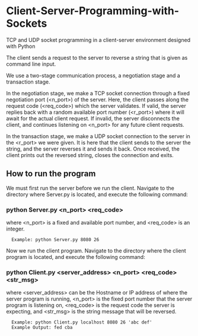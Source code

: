 # Client-Server-Programming-with-Sockets
TCP and UDP socket programming in a client-server environment designed with Python

The client sends a request to the server to reverse a string that is given as command line input.

We use a two-stage communication process, a negotiation stage and a transaction stage.

In the negotiation stage, we make a TCP socket connection through a fixed negotiation port (<n_port>) of the server. Here, the client passes along the request code (<req_code>) which the server validates. If valid, the server replies back with a random available port number (<r_port>) where it will await for the actual client request. If invalid, the server disconnects the client, and continues listening on <n_port> for any future client requests.

In the transaction stage, we make a UDP socket connection to the server in the <r_port> we were given. It is here that the client sends to the server the string, and the server reverses it and sends it back. Once received, the client prints out the reversed string, closes the connection and exits.

## How to run the program
We must first run the server before we run the client. Navigate to the directory where Server.py is located, and execute the following command:
### python Server.py <n_port> <req_code>
where <n_port> is a fixed and available port number, and <req_code> is an integer.

      Example: python Server.py 8080 26

Now we run the client program. Navigate to the directory where the client program is located, and execute the following command:
### python Client.py <server_address> <n_port> <req_code> <str_msg>
where <server_address> can be the Hostname or IP address of where the server program is running, <n_port> is the fixed port number that the server program is listening on, <req_code> is the request code the server is expecting, and <str_msg> is the string message that will be reversed.

      Example: python Client.py localhost 8080 26 'abc def'
      Example Output: fed cba
